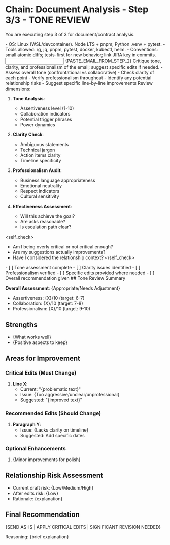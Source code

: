 # Chain: Document Analysis - Step 3/3 - TONE REVIEW

You are executing step 3 of 3 for document/contract analysis.

<context>
- OS: Linux (WSL/devcontainer). Node LTS + pnpm; Python .venv + pytest.
- Tools allowed: rg, jq, pnpm, pytest, docker, kubectl, helm.
- Conventions: small atomic diffs; tests-first for new behavior; link JIRA key in commits.
</context>

<input>
{PASTE_EMAIL_FROM_STEP_2}
</input>

<goal>
Critique tone, clarity, and professionalism of the email; suggest specific edits if needed.
</goal>

<plan>
- Assess overall tone (confrontational vs collaborative)
- Check clarity of each point
- Verify professionalism throughout
- Identify any potential relationship risks
- Suggest specific line-by-line improvements
</plan>

<work>
Review dimensions:

1. **Tone Analysis**:
   - Assertiveness level (1-10)
   - Collaboration indicators
   - Potential trigger phrases
   - Power dynamics

2. **Clarity Check**:
   - Ambiguous statements
   - Technical jargon
   - Action items clarity
   - Timeline specificity

3. **Professionalism Audit**:
   - Business language appropriateness
   - Emotional neutrality
   - Respect indicators
   - Cultural sensitivity

4. **Effectiveness Assessment**:
   - Will this achieve the goal?
   - Are asks reasonable?
   - Is escalation path clear?
</work>

<self_check>
- Am I being overly critical or not critical enough?
- Are my suggestions actually improvements?
- Have I considered the relationship context?
</self_check>

<review>
- [ ] Tone assessment complete
- [ ] Clarity issues identified
- [ ] Professionalism verified
- [ ] Specific edits provided where needed
- [ ] Overall recommendation given
</review>

<handoff>
<feedback>
## Tone Review Summary

**Overall Assessment**: {Appropriate/Needs Adjustment}
- Assertiveness: {X}/10 (target: 6-7)
- Collaboration: {X}/10 (target: 7-8)
- Professionalism: {X}/10 (target: 9-10)

## Strengths
- {What works well}
- {Positive aspects to keep}

## Areas for Improvement

### Critical Edits (Must Change)
1. **Line X**: 
   - Current: "{problematic text}"
   - Issue: {Too aggressive/unclear/unprofessional}
   - Suggested: "{improved text}"

### Recommended Edits (Should Change)
1. **Paragraph Y**:
   - Issue: {Lacks clarity on timeline}
   - Suggested: Add specific dates

### Optional Enhancements
1. {Minor improvements for polish}

## Relationship Risk Assessment
- Current draft risk: {Low/Medium/High}
- After edits risk: {Low}
- Rationale: {explanation}

## Final Recommendation
{SEND AS-IS | APPLY CRITICAL EDITS | SIGNIFICANT REVISION NEEDED}

Reasoning: {brief explanation}
</feedback>
</handoff>
